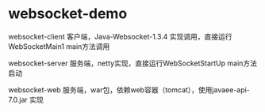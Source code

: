 # websocket-demo

websocket-client 客户端，Java-Websocket-1.3.4 实现调用，直接运行 WebSocketMain1 main方法调用

websocket-server 服务端，netty实现，直接运行WebSocketStartUp main方法启动

websocket-web    服务端，war包，依赖web容器（tomcat），使用javaee-api-7.0.jar 实现
